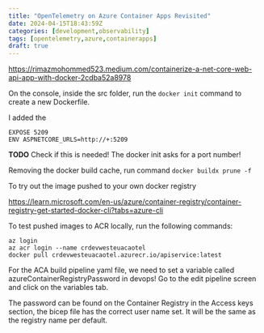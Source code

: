 ```yaml
---
title: "OpenTelemetry on Azure Container Apps Revisited"
date: 2024-04-15T18:43:59Z
categories: [development,observability]
tags: [opentelemetry,azure,containerapps]
draft: true
---
```


https://rimazmohommed523.medium.com/containerize-a-net-core-web-api-app-with-docker-2cdba52a8978

On the console, inside the src folder, run the `docker init` command to create a new Dockerfile.

I added the

```
EXPOSE 5209
ENV ASPNETCORE_URLS=http://+:5209
```

**TODO** Check if this is needed! The docker init asks for a port number!

Removing the docker build cache, run command `docker buildx prune -f`

To try out the image pushed to your own docker registry

https://learn.microsoft.com/en-us/azure/container-registry/container-registry-get-started-docker-cli?tabs=azure-cli

To test pushed images to ACR locally, run the following commands:
```
az login
az acr login --name crdevwesteuacaotel
docker pull crdevwesteuacaotel.azurecr.io/apiservice:latest
```

For the ACA build pipeline yaml file, we need to set a variable called azureContainerRegistryPassword in devops! Go to the edit pipeline screen and click on the variables tab.

The password can be found on the Container Registry in the Access keys section, the bicep file has the correct user name set. It will be the same as the registry name per default.